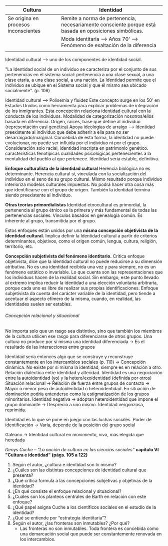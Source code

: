 
| Cultura                              | Identidad                                                                                              |
| ------------------------------------ | ------------------------------------------------------------------------------------------------------ |
| Se origina en procesos inconscientes | Remite a norma de pertenencia, necesariamente consciente porque está basada en oposiciones simbólicas. |
|                                      | Moda identitaria --> Años 70' --> Fenómeno de exaltación de la diferencia                              |
|                                      |                                                                                                        |
Identidad cultural --> uno de los componentes de identidad social.

"La Identidad social de un individuo se caracteriza por el conjunto de sus pertenencias en el sistema social: pertenencia a una clase sexual, a una clase etaria, a una clase social, a una nación. La Identidad permite que el individuo se ubique en el Sistema social y que él mismo sea ubicado socialmente". (p. 106)

Identidad cultural --> Polisemia y fluidez
Este concepto surge en los 50' en Estados Unidos como herramienta para explicar problemas de integración de los inmigrantes.
Esta concepción relaciona identidad cultural con la conducta de los individuos.
Modalidad de categorización nosotros/ellos basada en diferencia.
Origen, raíces, base que define al individuo (representación casi genética)
Apoya ideologías de arraigo --> Identidad preexistente al individuo que debe adherir a ella para no ser desarraigado/marginal.
Concebida de esta forma, la identidad no puede evolucionar, no puede ser influida por el individuo ni por el grupo.
Consideración solo racial, identidad inscripta en patrimonio genético.
	características fenotípicas
	cualidades psicológicas pertenecientes a la mentalidad del pueblo al que pertenece.
Identidad sería estable, definitiva.

**Enfoque culturalista de la identidad cultural**
Herencia biológica no es determinante.
Herencia cultural sí, vinculada con la socialización del individuo en el seno de su grupo cultural.
Mismo resultado porque individuo interioriza modelos culturales impuestos.
No podrá hacer otra cosa más que identificarse con el grupo de origen.
También la identidad termina siendo preexistente al individuo.

**Otras teorías primordialistas**
Identidad etnocultural es primordial, la pertenencia al grupo étnico es la primera y más fundamental de todas las pertenencias sociales.
Vínculos basados en genealogía común.
Es inherente al grupo, transmitida por el grupo.

Estos enfoques están unidos por una **misma concepción objetivista de la identidad cultural.**
Implica definir la Identidad cultural a partir de criterios determinantes, objetivos, como el origen común, lengua, cultura, religión, territorio, etc.

**Concepción subjetivista del fenómeno identitario.**
Critica enfoque objetivista, dice que la identidad cultural no puede reducirse a su dimensión atributiva. No es una identidad recibida una vez y para siempre, no es un fenómeno estático o invariable.
Lo que cuenta son las representaciones que los individuos hacen de la realidad social.
Sin embargo, este punto llevado al extremo implica reducir la identidad a una elección voluntaria arbitraria, porque cada uno es libre de realizar sus propias identificaciones.
Enfoque subjetivista da cuenta del carácter variable de la identidad, pero tiende a acentuar el aspecto efímero de la misma, cuando, en realidad, las identidades suelen ser estables.
###### Concepción relacional y situacional
No importa solo que un rasgo sea distintivo, sino que también los miembros de la cultura utilicen ese rasgo para diferenciarse de otros grupos.
Una cultura no produce por sí misma una identidad diferenciada
-> Es el resultado de las interacciones entre grupos 

Identidad sería entonces algo que se construye y reconstruye constantemente en los intercambios sociales (p. 110) -> Concepción dinámica.
No existe por sí misma la identidad, siempre es en relación a otro.
Relación dialéctica entre identidad y alteridad.
Identidad es una negociación entre la autoidentidad (yo) y la hetero/exoidentidad (definida por otros)
Situación relacional -> Relación de fuerza entre grupos de contacto -> Mayor o menor peso de autoidentidad o heteroidentidad. En situación de dominación podría entenderse como la estigmatización de los grupos minoritarios.
Identidad negativa -> adoptan heteroidentidad que impone el grupo dominante -> Desprecio a uno mismo. Identidad vergonzosa, reprimida.

Identidad es lo que se pone en juego con las luchas sociales.
Poder de identificación -> Varía, depende de la posición del grupo social



Galeano -> Identidad cultural en movimiento, viva, más elegida que heredada


_Denys Cuche – “La noción de cultura en las ciencias sociales”_ **capítulo VI "Cultura e identidad" (págs. 105 a 122)**

1. Según el autor, ¿cultura e identidad son lo mismo?
2. ¿Cuáles son las distintas concepciones de identidad cultural que presenta?
3. ¿Qué crítica formula a las concepciones subjetivas y objetivas de la identidad?
4. ¿En qué consiste el enfoque relacional y situacional?
5. ¿Cuáles son los planteos centrales de Barth en relación con este enfoque?
6. ¿Qué papel asigna Cuche a los científicos sociales en el estudio de la identidad?
7. ¿Qué se entiende por “estrategia identitaria”?
8. Según el autor, ¿las fronteras son inmutables? ¿Por qué?
	- Las fronteras no son inmutables. Toda frontera es concebida como una demarcación social que puede ser constantemente renovada en los intercambios.